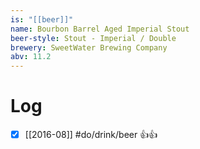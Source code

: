 ```yaml
---
is: "[[beer]]"
name: Bourbon Barrel Aged Imperial Stout
beer-style: Stout - Imperial / Double
brewery: SweetWater Brewing Company
abv: 11.2
---
```

# Log
- [x] [[2016-08]] #do/drink/beer 👍👍
